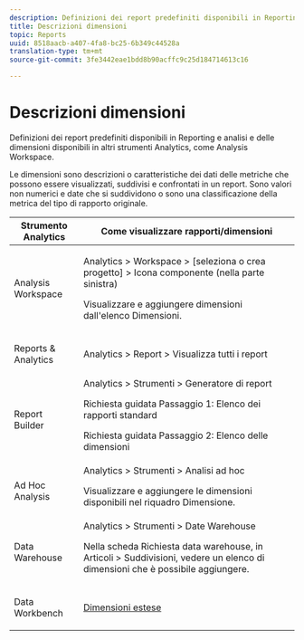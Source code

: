 ```yaml
---
description: Definizioni dei report predefiniti disponibili in Reporting e analisi e delle dimensioni disponibili in altri strumenti Analytics, come Analysis Workspace.
title: Descrizioni dimensioni
topic: Reports
uuid: 8518aacb-a407-4fa8-bc25-6b349c44528a
translation-type: tm+mt
source-git-commit: 3fe3442eae1bdd8b90acffc9c25d184714613c16

---
```



# Descrizioni dimensioni

Definizioni dei report predefiniti disponibili in Reporting e analisi e delle dimensioni disponibili in altri strumenti Analytics, come Analysis Workspace.

Le dimensioni sono descrizioni o caratteristiche dei dati delle metriche che possono essere visualizzati, suddivisi e confrontati in un report. Sono valori non numerici e date che si suddividono o sono una classificazione della metrica del tipo di rapporto originale.

<table id="table_5F240226DE7C40D3B613178F5A829011"> 
 <thead> 
  <tr> 
   <th colname="col1" class="entry"> Strumento Analytics </th> 
   <th colname="col2" class="entry"> Come visualizzare rapporti/dimensioni </th> 
  </tr>
 </thead>
 <tbody> 
  <tr> 
   <td colname="col1"> <p>Analysis Workspace  </p> </td> 
   <td colname="col2"> <p><span class="ignoretag"><span class="uicontrol"> Analytics</span> &gt; <span class="uicontrol"> Workspace</span> &gt; <span class="uicontrol"> [seleziona o crea progetto]</span> &gt; Icona <span class="uicontrol"> componente (nella parte sinistra)</span></span> </p> <p>Visualizzare e aggiungere dimensioni dall'elenco Dimensioni. </p> </td> 
  </tr> 
  <tr> 
   <td colname="col1"> <p>Reports &amp; Analytics </p> </td> 
   <td colname="col2"> <p><span class="uicontrol"> Analytics</span> &gt; <span class="uicontrol"> Report</span> &gt; <span class="uicontrol"> Visualizza tutti i report</span> </p> </td> 
  </tr> 
  <tr> 
   <td colname="col1"> <p>Report Builder </p> </td> 
   <td colname="col2"><span class="ignoretag"><span class="uicontrol"> Analytics</span> &gt; <span class="uicontrol"> Strumenti</span> &gt; <span class="uicontrol"> Generatore di report</span></span> <p>Richiesta guidata Passaggio 1: Elenco dei rapporti standard </p> <p>Richiesta guidata Passaggio 2: Elenco delle dimensioni </p> </td> 
  </tr> 
  <tr> 
   <td colname="col1"> <p>Ad Hoc Analysis  </p> </td> 
   <td colname="col2"><span class="ignoretag"><span class="uicontrol"> Analytics</span> &gt; <span class="uicontrol"> Strumenti</span> &gt; <span class="uicontrol"> Analisi ad hoc</span></span> <p>Visualizzare e aggiungere le dimensioni disponibili nel riquadro Dimensione. </p> </td> 
  </tr> 
  <tr> 
   <td colname="col1"> <p>Data Warehouse </p> </td> 
   <td colname="col2"><span class="ignoretag"><span class="uicontrol"> Analytics</span> &gt; <span class="uicontrol"> Strumenti</span> &gt; <span class="uicontrol"> Date Warehouse</span></span> <p>Nella scheda <span class="uicontrol"> Richiesta</span> data warehouse, in <span class="uicontrol"> Articoli</span> &gt; <span class="uicontrol"> Suddivisioni</span>, vedere un elenco di dimensioni che è possibile aggiungere. </p> </td> 
  </tr> 
  <tr> 
   <td colname="col1"> <p>Data Workbench </p> </td> 
   <td colname="col2"><a href="https://docs.adobe.com/content/help/en/data-workbench/using/dataset/extended-dimensions/c-abt-ex-dim.html"  > Dimensioni estese</a> </td> 
  </tr> 
 </tbody> 
</table>

